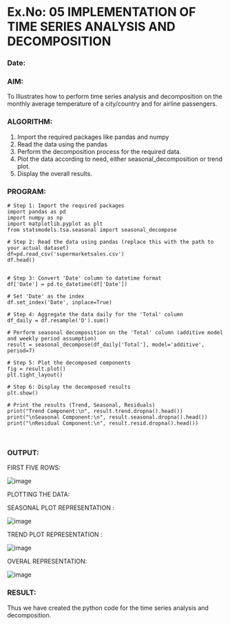 # Ex.No: 05  IMPLEMENTATION OF TIME SERIES ANALYSIS AND DECOMPOSITION
### Date: 


### AIM:
To Illustrates how to perform time series analysis and decomposition on the monthly average temperature of a city/country and for airline passengers.

### ALGORITHM:
1. Import the required packages like pandas and numpy
2. Read the data using the pandas
3. Perform the decomposition process for the required data.
4. Plot the data according to need, either seasonal_decomposition or trend plot.
5. Display the overall results.

### PROGRAM:
```
# Step 1: Import the required packages
import pandas as pd
import numpy as np
import matplotlib.pyplot as plt
from statsmodels.tsa.seasonal import seasonal_decompose

# Step 2: Read the data using pandas (replace this with the path to your actual dataset)
df=pd.read_csv('supermarketsales.csv')
df.head()


# Step 3: Convert 'Date' column to datetime format
df['Date'] = pd.to_datetime(df['Date'])

# Set 'Date' as the index
df.set_index('Date', inplace=True)

# Step 4: Aggregate the data daily for the 'Total' column
df_daily = df.resample('D').sum()

# Perform seasonal decomposition on the 'Total' column (additive model and weekly period assumption)
result = seasonal_decompose(df_daily['Total'], model='additive', period=7)

# Step 5: Plot the decomposed components
fig = result.plot()
plt.tight_layout()

# Step 6: Display the decomposed results
plt.show()

# Print the results (Trend, Seasonal, Residuals)
print("Trend Component:\n", result.trend.dropna().head())
print("\nSeasonal Component:\n", result.seasonal.dropna().head())
print("\nResidual Component:\n", result.resid.dropna().head())



```

### OUTPUT:
FIRST FIVE ROWS:

![image](https://github.com/user-attachments/assets/9f13187b-2108-4afb-abec-3c3d5b30d3d4)


PLOTTING THE DATA:

SEASONAL PLOT REPRESENTATION :

![image](https://github.com/user-attachments/assets/ad9e1eac-6120-4e69-9702-f7172d3b3af5)

TREND PLOT REPRESENTATION :

![image](https://github.com/user-attachments/assets/22524267-bd09-486c-9b70-728e038f14d7)

OVERAL REPRESENTATION:

![image](https://github.com/user-attachments/assets/f6b23382-f7b6-476b-9fa4-0b207bbf3cda)


### RESULT:
Thus we have created the python code for the time series analysis and decomposition.
